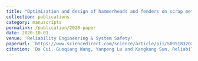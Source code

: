 ```yaml
---
title: "Optimization and design of hammerheads and fenders on scrap metal shredders based on improved genetic algorithm"
collection: publications
category: manuscripts
permalink: /publication/2020-paper
date: 2020-10-01
venue: 'Reliability Engineering & System Safety'
paperurl: 'https://www.sciencedirect.com/science/article/pii/S0951832020305755'
citation: 'Da Cui, Guoqiang Wang, Yanpeng Lu and Kangkang Sun. Reliability design and optimization of the planetary gear by a GA based on the DEM and Kriging model[J]. Reliability Engineering & System Safety, 2020, 203: 107074. (Corresponding Author, IF: 9.4)'
---
```

